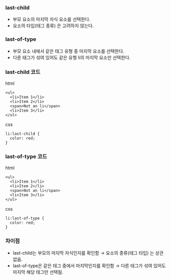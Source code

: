 ### last-child
+ 부모 요소의 마지막 자식 요소를 선택한다.
+ 요소의 타입(태그 종류) 은 고려하지 않는다.

### last-of-type
+ 부모 요소 내에서 같은 태그 유형 중 마지막 요소를 선택한다.
+ 다른 태그가 섞여 있어도 같은 유형 li의 마지막 요소만 선택한다.


### last-child 코드

html 
```
<ul>
  <li>Item 1</li>
  <li>Item 2</li>
  <span>Not an li</span>
  <li>Item 3</li>
</ul>

```

css 
```
li:last-child {
  color: red;
}
```

### last-of-type 코드

html 
```
<ul>
  <li>Item 1</li>
  <li>Item 2</li>
  <span>Not an li</span>
  <li>Item 3</li>
</ul>

```

css
```
li:last-of-type {
  color: red;
}
```

### 차이점 
+ last-child는 부모의 마지막 자식인지를 확인함 → 요소의 종류(태그 타입) 는 상관없음.
+ last-of-type은 같은 태그 중에서 마지막인지를 확인함 → 다른 태그가 섞여 있어도 마지막 해당 태그만 선택됨.









